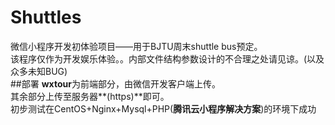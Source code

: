 # Shuttles
微信小程序开发初体验项目——用于BJTU周末shuttle bus预定。<br>
该程序仅作为开发娱乐体验。。内部文件结构参数设计的不合理之处请见谅。(以及众多未知BUG)<br>
##部署
**wxtour**为前端部分，由微信开发客户端上传。<br>
其余部分上传至服务器**(https)**即可。<br>
初步测试在CentOS+Nginx+Mysql+PHP(**腾讯云小程序解决方案**)的环境下成功<br>
